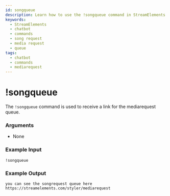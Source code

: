 ```yaml
---
id: songqueue
description: Learn how to use the !songqueue command in StreamElements to get a link to the media request queue and see upcoming song requests.
keywords:
  - StreamElements
  - chatbot
  - commands
  - song request
  - media request
  - queue
tags:
  - chatbot
  - commands
  - mediarequest
---
```

# !songqueue

The `!songqueue` command is used to receive a link for the mediarequest queue.

### Arguments

- None

### Example Input

```
!songqueue
```

### Example Output

```
you can see the songrequest queue here https://streamelements.com/styler/mediarequest 
```
